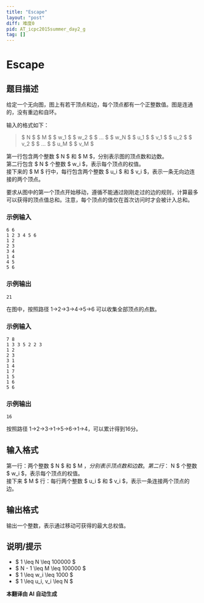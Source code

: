 ```yaml
---
title: "Escape"
layout: "post"
diff: 难度0
pid: AT_icpc2015summer_day2_g
tag: []
---
```


# Escape

## 题目描述

给定一个无向图，图上有若干顶点和边，每个顶点都有一个正整数值。图是连通的，没有重边和自环。

输入的格式如下：

> $ N $ $ M $ $ w_1 $ $ w_2 $ $ ... $ $ w_N $ $ u_1 $ $ v_1 $ $ u_2 $ $ v_2 $ $ ... $ $ u_M $ $ v_M $

第一行包含两个整数 $ N $ 和 $ M $，分别表示图的顶点数和边数。  
第二行包含 $ N $ 个整数 $ w_i $，表示每个顶点的权值。  
接下来的 $ M $ 行中，每行包含两个整数 $ u_i $ 和 $ v_i $，表示一条无向边连接的两个顶点。

要求从图中的第一个顶点开始移动，遵循不能通过刚刚走过的边的规则，计算最多可以获得的顶点值总和。注意，每个顶点的值仅在首次访问时才会被计入总和。

### 示例输入
```
6 6
1 2 3 4 5 6
1 2
2 3
3 4
1 4
4 5
5 6
```

### 示例输出
```
21
```

在图中，按照路径 1→2→3→4→5→6 可以收集全部顶点的点数。

### 示例输入
```
7 8
1 3 3 5 2 2 3
1 2
2 3
3 1
1 4
1 7
1 5
1 6
5 6
```

### 示例输出
```
16
```

按照路径 1→2→3→1→5→6→1→4，可以累计得到16分。

## 输入格式

第一行：两个整数 $ N $ 和 $ M $，分别表示顶点数和边数。  
第二行：$ N $ 个整数 $ w_i $，表示每个顶点的权值。  
接下来 $ M $ 行：每行两个整数 $ u_i $ 和 $ v_i $，表示一条连接两个顶点的边。

## 输出格式

输出一个整数，表示通过移动可获得的最大总权值。

## 说明/提示

- $ 1 \leq N \leq 100000 $
- $ N - 1 \leq M \leq 100000 $
- $ 1 \leq w_i \leq 1000 $
- $ 1 \leq u_i, v_i \leq N $

 **本翻译由 AI 自动生成**

